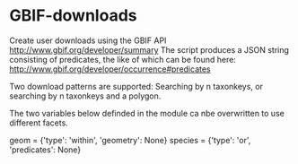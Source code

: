 # GBIF-downloads
Create user downloads using the GBIF API http://www.gbif.org/developer/summary 
The script produces a JSON string consisting of predicates, the like of which can be found here:
http://www.gbif.org/developer/occurrence#predicates

Two download patterns are supported: Searching by n taxonkeys, or searching by n taxonkeys and a polygon.

The two variables below definded in the module ca nbe overwritten to use different facets.

geom = {'type': 'within', 'geometry': None}
species = {'type': 'or', 'predicates': None}
